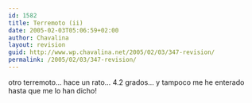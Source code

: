 ```yaml
---
id: 1582
title: Terremoto (ii)
date: 2005-02-03T05:06:59+02:00
author: Chavalina
layout: revision
guid: http://www.wp.chavalina.net/2005/02/03/347-revision/
permalink: /2005/02/03/347-revision/
---
```

otro terremoto&#8230; hace un rato&#8230; 4.2 grados&#8230; y tampoco me he enterado hasta que me lo han dicho!